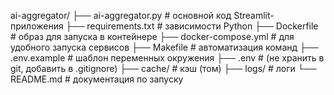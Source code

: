 ai-aggregator/
├── ai-aggregator.py    # основной код Streamlit-приложения
├── requirements.txt          # зависимости Python
├── Dockerfile                # образ для запуска в контейнере
├── docker-compose.yml        # для удобного запуска сервисов
├── Makefile                  # автоматизация команд
├── .env.example              # шаблон переменных окружения
├── .env                      # (не хранить в git, добавить в .gitignore)
├── cache/                    # кэш (том)
├── logs/                     # логи
└── README.md                 # документация по запуску
